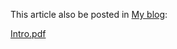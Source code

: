 This article also be posted in [My blog](www.vast-stars.com/2017/10/31/Fisher线性判别/): 

[Intro.pdf](https://github.com/Vast-Stars/Vast-Stars.github.io/blob/master/Fisher.pdf)